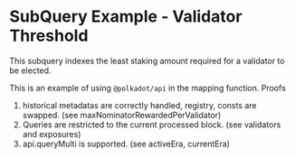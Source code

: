 # SubQuery Example - Validator Threshold

This subquery indexes the least staking amount required for a validator to be elected.

This is an example of using `@polkadot/api` in the mapping function. Proofs 
1. historical metadatas are correctly handled, registry, consts are swapped. (see maxNominatorRewardedPerValidator)
2. Queries are restricted to the current processed block. (see validators and exposures)
3. api.queryMulti is supported. (see activeEra, currentEra)

